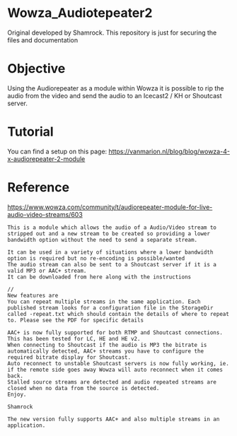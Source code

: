 # Wowza_Audiotepeater2
Original developed by Shamrock. This repository is just for securing the files and documentation

# Objective
Using the Audiorepeater as a module within Wowza it is possible to rip the audio from the video and send the audio to an Icecast2 / KH or Shoutcast server.

# Tutorial
You can find a setup on this page: https://vanmarion.nl/blog/blog/wowza-4-x-audiorepeater-2-module

# Reference
https://www.wowza.com/community/t/audiorepeater-module-for-live-audio-video-streams/603

```
This is a module which allows the audio of a Audio/Video stream to stripped out and a new stream to be created so providing a lower bandwidth option without the need to send a separate stream.

It can be used in a variety of situations where a lower bandwidth option is required but no re-encoding is possible/wanted
The audio stream can also be sent to a Shoutcast server if it is a valid MP3 or AAC+ stream.
It can be downloaded from here along with the instructions

//
New features are
You can repeat multiple streams in the same application. Each published stream looks for a configuration file in the StorageDir called -repeat.txt which should contain the details of where to repeat to. Please see the PDF for specific details

AAC+ is now fully supported for both RTMP and Shoutcast connections. This has been tested for LC, HE and HE v2.
When connecting to Shoutcast if the audio is MP3 the bitrate is automatically detected, AAC+ streams you have to configure the required bitrate display for Shoutcast.
Auto reconnect to unstable Shoutcast servers is now fully working, ie. if the remote side goes away Wowza will auto reconnect when it comes back.
Stalled source streams are detected and audio repeated streams are closed when no data from the source is detected.
Enjoy.

Shamrock

The new version fully supports AAC+ and also multiple streams in an application.

```